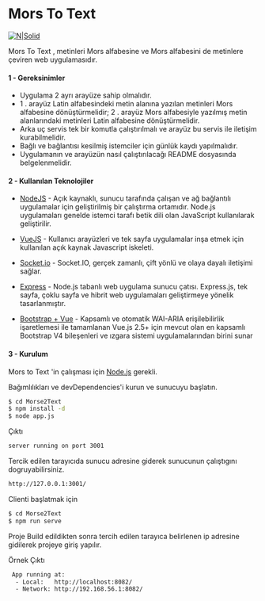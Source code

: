 # Mors To Text

[![N|Solid](https://cldup.com/dTxpPi9lDf.thumb.png)](https://nodesource.com/products/nsolid)

Mors To Text , metinleri Mors alfabesine ve Mors alfabesini de metinlere çeviren web uygulamasıdır.


#### 1 - Gereksinimler

- Uygulama 2 ayrı arayüze sahip olmalıdır.
- 1 . arayüz Latin alfabesindeki metin alanına yazılan metinleri Mors alfabesine dönüştürmelidir; 2 . arayüz Mors alfabesiyle yazılmış metin alanlarındaki metinleri Latin alfabesine dönüştürmelidir.
- Arka uç servis tek bir komutla çalıştırılmalı ve arayüz bu servis ile iletişim kurabilmelidir.
- Bağlı ve bağlantısı kesilmiş istemciler için günlük kaydı yapılmalıdır.
- Uygulamanın ve arayüzün nasıl çalıştırılacağı README dosyasında belgelenmelidir.


#### 2 - Kullanılan Teknolojiler

* [NodeJS](https://nodejs.org) - Açık kaynaklı, sunucu tarafında çalışan ve ağ bağlantılı uygulamalar için geliştirilmiş bir çalıştırma ortamıdır. Node.js uygulamaları genelde istemci tarafı betik dili olan JavaScript kullanılarak geliştirilir.

* [VueJS](https://vuejs.org) - Kullanıcı arayüzleri ve tek sayfa uygulamalar inşa etmek için kullanılan açık kaynak Javascript iskeleti.
* [Socket.io](https://socket.io/) - Socket.IO, gerçek zamanlı, çift yönlü ve olaya dayalı iletişimi sağlar.
* [Express](https://expressjs.com) - Node.js tabanlı web uygulama sunucu çatısı. Express.js, tek sayfa, çoklu sayfa ve hibrit web uygulamaları geliştirmeye yönelik tasarlanmıştır. 
* [Bootstrap + Vue](https://bootstrap-vue.js.org) - Kapsamlı ve otomatik WAI-ARIA erişilebilirlik işaretlemesi ile tamamlanan Vue.js 2.5+ için mevcut olan en kapsamlı Bootstrap V4 bileşenleri ve ızgara sistemi uygulamalarından birini sunar



#### 3 - Kurulum

Mors to Text 'in çalışması için [Node.js](https://nodejs.org/)  gerekli.

Bağımlılıkları ve devDependencies'i kurun ve sunucuyu başlatın.

```sh
$ cd Morse2Text
$ npm install -d
$ node app.js
```
Çıktı 

```sh
server running on port 3001
```


Tercik edilen tarayıcıda sunucu adresine giderek sunucunun çalıştıgını dogruyabilirsiniz.

```sh
http://127.0.0.1:3001/
```

Clienti başlatmak için

```sh
$ cd Morse2Text
$ npm run serve
```

Proje Build edildikten sonra tercih edilen tarayıca belirlenen ip adresine gidilerek projeye giriş yapılır.

Örnek Çıktı 

```sh
 App running at:
  - Local:   http://localhost:8082/
  - Network: http://192.168.56.1:8082/

```
